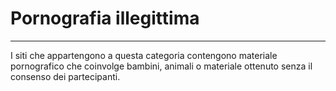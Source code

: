# Pornografia illegittima
---
I siti che appartengono a questa categoria contengono materiale pornografico che coinvolge bambini, animali o materiale ottenuto senza il consenso dei partecipanti.
